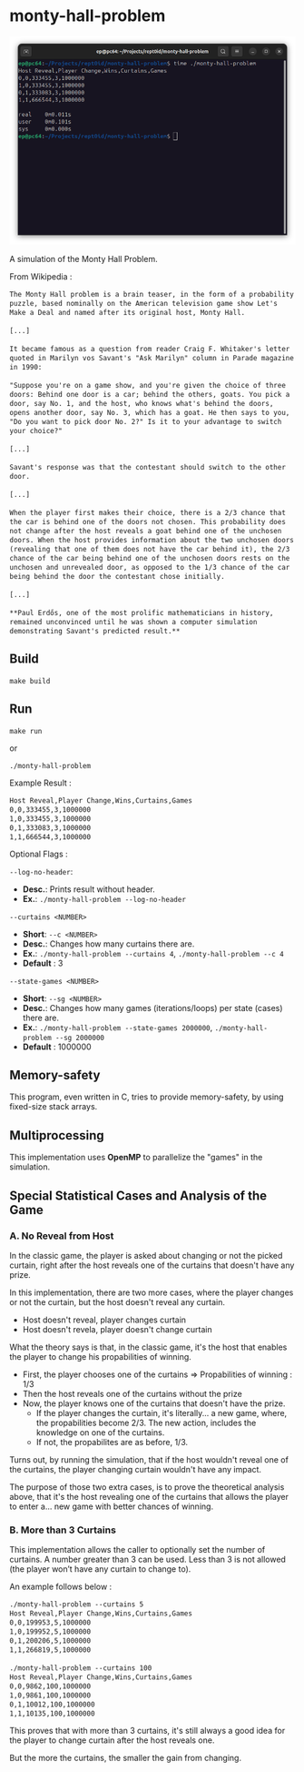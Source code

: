 # monty-hall-problem

![](./doc/assets/img/header1-D06M05Y25.png)

A simulation of the Monty Hall Problem.

From Wikipedia :

```
The Monty Hall problem is a brain teaser, in the form of a probability puzzle, based nominally on the American television game show Let's Make a Deal and named after its original host, Monty Hall.

[...]

It became famous as a question from reader Craig F. Whitaker's letter quoted in Marilyn vos Savant's "Ask Marilyn" column in Parade magazine in 1990:

"Suppose you're on a game show, and you're given the choice of three doors: Behind one door is a car; behind the others, goats. You pick a door, say No. 1, and the host, who knows what's behind the doors, opens another door, say No. 3, which has a goat. He then says to you, "Do you want to pick door No. 2?" Is it to your advantage to switch your choice?"

[...]

Savant's response was that the contestant should switch to the other door.

[...]

When the player first makes their choice, there is a ⁠2/3⁠ chance that the car is behind one of the doors not chosen. This probability does not change after the host reveals a goat behind one of the unchosen doors. When the host provides information about the two unchosen doors (revealing that one of them does not have the car behind it), the ⁠2/3⁠ chance of the car being behind one of the unchosen doors rests on the unchosen and unrevealed door, as opposed to the ⁠1/3⁠ chance of the car being behind the door the contestant chose initially.

[...]

**Paul Erdős, one of the most prolific mathematicians in history, remained unconvinced until he was shown a computer simulation demonstrating Savant's predicted result.**
```

## Build

```
make build
```

## Run

```
make run
```

or

```
./monty-hall-problem
```

Example Result :
```
Host Reveal,Player Change,Wins,Curtains,Games
0,0,333455,3,1000000
1,0,333455,3,1000000
0,1,333083,3,1000000
1,1,666544,3,1000000
```

Optional Flags :

`--log-no-header`:
- **Desc.**: Prints result without header.
- **Ex.**: `./monty-hall-problem --log-no-header`

`--curtains <NUMBER>`
- **Short**: `--c <NUMBER>`
- **Desc.**: Changes how many curtains there are.
- **Ex.**: `./monty-hall-problem --curtains 4`, `./monty-hall-problem --c 4`
- **Default** : 3

`--state-games <NUMBER>`
- **Short**: `--sg <NUMBER>`
- **Desc.**: Changes how many games (iterations/loops) per state (cases) there are.
- **Ex.**: `./monty-hall-problem --state-games 2000000`, `./monty-hall-problem --sg 2000000`
- **Default** : 1000000

## Memory-safety

This program, even written in C, tries to provide memory-safety, by using fixed-size stack arrays.

## Multiprocessing

This implementation uses **OpenMP** to parallelize the "games" in the simulation.

## Special Statistical Cases and Analysis of the Game

### A. No Reveal from Host

In the classic game, the player is asked about changing or not the picked curtain, right after the host reveals one of the curtains that doesn't have any prize.

In this implementation, there are two more cases, where the player changes or not the curtain, but the host doesn't reveal any curtain.

- Host doesn't reveal, player changes curtain
- Host doesn't revela, player doesn't change curtain

What the theory says is that, in the classic game, it's the host that enables the player to change his propabilities of winning. 

 - First, the player chooses one of the curtains => Propabilities of winning : 1/3
 - Then the host reveals one of the curtains without the prize
 - Now, the player knows one of the curtains that doesn't have the prize.
    - If the player changes the curtain, it's literally... a new game, where, the propabilities become 2/3. The new action, includes the knowledge on one of the curtains.
    - If not, the propabilites are as before, 1/3.

Turns out, by running the simulation, that if the host wouldn't reveal one of the curtains, the player changing curtain wouldn't have any impact.

The purpose of those two extra cases, is to prove the theoretical analysis above, that it's the host revealing one of the curtains that allows the player to enter a... new game with better chances of winning.

### B. More than 3 Curtains

This implementation allows the caller to optionally set the number of curtains. A number greater than 3 can be used. Less than 3 is not allowed (the player won’t have any curtain to change to).

An example follows below :
```
./monty-hall-problem --curtains 5
Host Reveal,Player Change,Wins,Curtains,Games
0,0,199953,5,1000000
1,0,199952,5,1000000
0,1,200206,5,1000000
1,1,266819,5,1000000

./monty-hall-problem --curtains 100
Host Reveal,Player Change,Wins,Curtains,Games
0,0,9862,100,1000000
1,0,9861,100,1000000
0,1,10012,100,1000000
1,1,10135,100,1000000
```

This proves that with more than 3 curtains, it's still always a good idea for the player to change curtain after the host reveals one.

But the more the curtains, the smaller the gain from changing.

